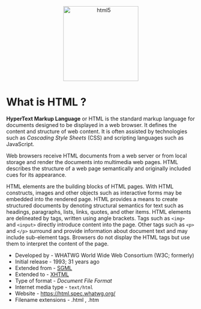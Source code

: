 <div align="center">
    <img 
        src="https://cdn.jsdelivr.net/gh/offensive-vk/Icons@master/html5/html5-original.svg" 
        height=200 
        width=200 
        alt="html5" 
    >
</div>

# **What is HTML** ?

**HyperText Markup Language** or HTML is the standard markup language for documents designed to be displayed in a web browser. It defines the content and structure of web content. It is often assisted by technologies such as *Cascading Style Sheets* (CSS) and scripting languages such as JavaScript.

Web browsers receive HTML documents from a web server or from local storage and render the documents into multimedia web pages. HTML describes the structure of a web page semantically and originally included cues for its appearance.

HTML elements are the building blocks of HTML pages. With HTML constructs, images and other objects such as interactive forms may be embedded into the rendered page. HTML provides a means to create structured documents by denoting structural semantics for text such as headings, paragraphs, lists, links, quotes, and other items. HTML elements are delineated by tags, written using angle brackets. Tags such as `<img>` and `<input>` directly introduce content into the page. Other tags such as `<p>` and `</p>` surround and provide information about document text and may include sub-element tags. Browsers do not display the HTML tags but use them to interpret the content of the page.

- Developed by - WHATWG World Wide Web Consortium (W3C; formerly)
- Initial release - 1993; 31 years ago
- Extended from - [SGML](https://en.wikipedia.org/wiki/Standard_Generalized_Markup_Language)
- Extended to - [XHTML](https://en.wikipedia.org/wiki/XHTML)
- Type of format - *Document File Format*
- Internet media type - `text/html`
- Website - https://html.spec.whatwg.org/
- Filename extensions - .html , .htm